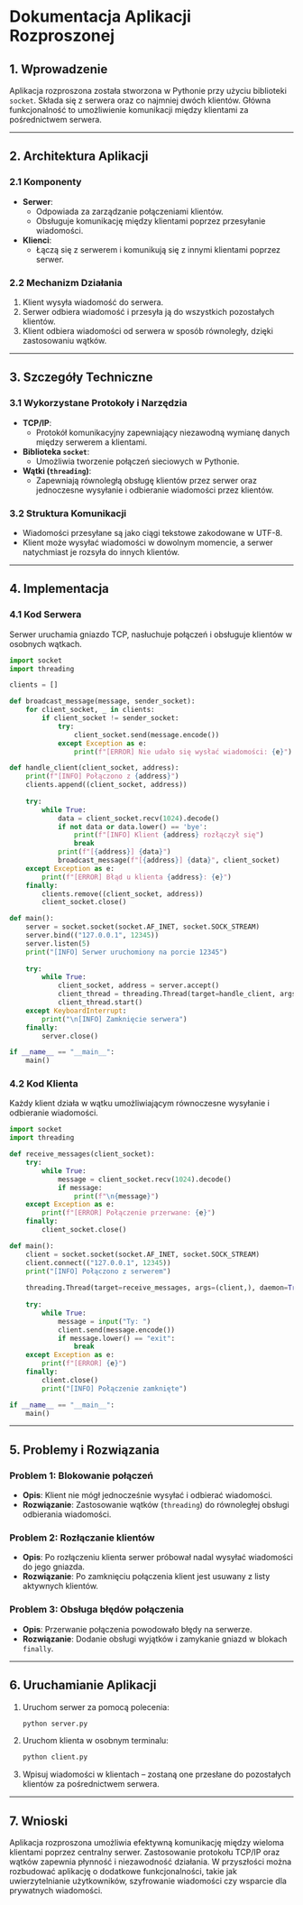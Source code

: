 # Dokumentacja Aplikacji Rozproszonej

## 1. Wprowadzenie
Aplikacja rozproszona została stworzona w Pythonie przy użyciu biblioteki `socket`. Składa się z serwera oraz co najmniej dwóch klientów. Główna funkcjonalność to umożliwienie komunikacji między klientami za pośrednictwem serwera.

---

## 2. Architektura Aplikacji

### 2.1 Komponenty
- **Serwer**:
  - Odpowiada za zarządzanie połączeniami klientów.
  - Obsługuje komunikację między klientami poprzez przesyłanie wiadomości.
- **Klienci**:
  - Łączą się z serwerem i komunikują się z innymi klientami poprzez serwer.

### 2.2 Mechanizm Działania
1. Klient wysyła wiadomość do serwera.
2. Serwer odbiera wiadomość i przesyła ją do wszystkich pozostałych klientów.
3. Klient odbiera wiadomości od serwera w sposób równoległy, dzięki zastosowaniu wątków.

---

## 3. Szczegóły Techniczne

### 3.1 Wykorzystane Protokoły i Narzędzia
- **TCP/IP**:
  - Protokół komunikacyjny zapewniający niezawodną wymianę danych między serwerem a klientami.
- **Biblioteka `socket`**:
  - Umożliwia tworzenie połączeń sieciowych w Pythonie.
- **Wątki (`threading`)**:
  - Zapewniają równoległą obsługę klientów przez serwer oraz jednoczesne wysyłanie i odbieranie wiadomości przez klientów.

### 3.2 Struktura Komunikacji
- Wiadomości przesyłane są jako ciągi tekstowe zakodowane w UTF-8.
- Klient może wysyłać wiadomości w dowolnym momencie, a serwer natychmiast je rozsyła do innych klientów.

---

## 4. Implementacja

### 4.1 Kod Serwera
Serwer uruchamia gniazdo TCP, nasłuchuje połączeń i obsługuje klientów w osobnych wątkach.

```python
import socket
import threading

clients = []

def broadcast_message(message, sender_socket):
    for client_socket, _ in clients:
        if client_socket != sender_socket:
            try:
                client_socket.send(message.encode())
            except Exception as e:
                print(f"[ERROR] Nie udało się wysłać wiadomości: {e}")

def handle_client(client_socket, address):
    print(f"[INFO] Połączono z {address}")
    clients.append((client_socket, address))
    
    try:
        while True:
            data = client_socket.recv(1024).decode()
            if not data or data.lower() == 'bye':
                print(f"[INFO] Klient {address} rozłączył się")
                break
            print(f"[{address}] {data}")
            broadcast_message(f"[{address}] {data}", client_socket)
    except Exception as e:
        print(f"[ERROR] Błąd u klienta {address}: {e}")
    finally:
        clients.remove((client_socket, address))
        client_socket.close()

def main():
    server = socket.socket(socket.AF_INET, socket.SOCK_STREAM)
    server.bind(("127.0.0.1", 12345))
    server.listen(5)
    print("[INFO] Serwer uruchomiony na porcie 12345")
    
    try:
        while True:
            client_socket, address = server.accept()
            client_thread = threading.Thread(target=handle_client, args=(client_socket, address), daemon=True)
            client_thread.start()
    except KeyboardInterrupt:
        print("\n[INFO] Zamknięcie serwera")
    finally:
        server.close()

if __name__ == "__main__":
    main()
```

### 4.2 Kod Klienta
Każdy klient działa w wątku umożliwiającym równoczesne wysyłanie i odbieranie wiadomości.

```python
import socket
import threading

def receive_messages(client_socket):
    try:
        while True:
            message = client_socket.recv(1024).decode()
            if message:
                print(f"\n{message}")
    except Exception as e:
        print(f"[ERROR] Połączenie przerwane: {e}")
    finally:
        client_socket.close()

def main():
    client = socket.socket(socket.AF_INET, socket.SOCK_STREAM)
    client.connect(("127.0.0.1", 12345))
    print("[INFO] Połączono z serwerem")
    
    threading.Thread(target=receive_messages, args=(client,), daemon=True).start()
    
    try:
        while True:
            message = input("Ty: ")
            client.send(message.encode())
            if message.lower() == "exit":
                break
    except Exception as e:
        print(f"[ERROR] {e}")
    finally:
        client.close()
        print("[INFO] Połączenie zamknięte")

if __name__ == "__main__":
    main()
```

---

## 5. Problemy i Rozwiązania

### Problem 1: Blokowanie połączeń
- **Opis**: Klient nie mógł jednocześnie wysyłać i odbierać wiadomości.
- **Rozwiązanie**: Zastosowanie wątków (`threading`) do równoległej obsługi odbierania wiadomości.

### Problem 2: Rozłączanie klientów
- **Opis**: Po rozłączeniu klienta serwer próbował nadal wysyłać wiadomości do jego gniazda.
- **Rozwiązanie**: Po zamknięciu połączenia klient jest usuwany z listy aktywnych klientów.

### Problem 3: Obsługa błędów połączenia
- **Opis**: Przerwanie połączenia powodowało błędy na serwerze.
- **Rozwiązanie**: Dodanie obsługi wyjątków i zamykanie gniazd w blokach `finally`.

---

## 6. Uruchamianie Aplikacji

1. Uruchom serwer za pomocą polecenia:
   ```bash
   python server.py
   ```
2. Uruchom klienta w osobnym terminalu:
   ```bash
   python client.py
   ```
3. Wpisuj wiadomości w klientach – zostaną one przesłane do pozostałych klientów za pośrednictwem serwera.

---

## 7. Wnioski
Aplikacja rozproszona umożliwia efektywną komunikację między wieloma klientami poprzez centralny serwer. Zastosowanie protokołu TCP/IP oraz wątków zapewnia płynność i niezawodność działania. W przyszłości można rozbudować aplikację o dodatkowe funkcjonalności, takie jak uwierzytelnianie użytkowników, szyfrowanie wiadomości czy wsparcie dla prywatnych wiadomości.
